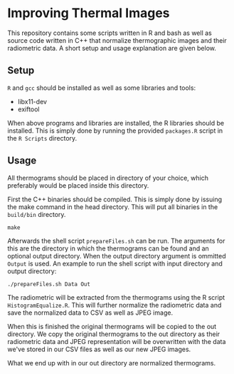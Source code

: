 # Improving Thermal Images

This repository contains some scripts written in R and bash as well as source
code written in C++ that normalize thermographic images and their radiometric
data. A short setup and usage explanation are given below.

## Setup

`R` and `gcc` should be installed as well as some libraries and tools:

* libx11-dev
* exiftool

When above programs and libraries are installed, the R libraries should be
installed. This is simply done by running the provided `packages.R` script in
the `R Scripts` directory.

## Usage

All thermograms should be placed in directory of your choice, which preferably
would be placed inside this directory.

First the C++ binaries should be compiled. This is simply done by issuing the
make command in the head directory. This will put all binaries in the `build/bin`
directory.

```
make
```

Afterwards the shell script `prepareFiles.sh` can be run. The arguments for this
are the directory in which the thermograms can be found and an optional output
directory. When the output directory argument is ommitted `Output` is used. An
example to run the shell script with input directory and output directory:

```
./prepareFiles.sh Data Out
```

The radiometric will be extracted from the thermograms using the R script
`HistogramEqualize.R`. This will further normalize the radiometric data and save
the normalized data to CSV as well as JPEG image.

When this is finished the original thermograms will be copied to the out
directory. We copy the original thermograms to the out directory as their
radiometric data and JPEG representation will be overwritten with the data we've
stored in our CSV files as well as our new JPEG images.

What we end up with in our out directory are normalized thermograms.
